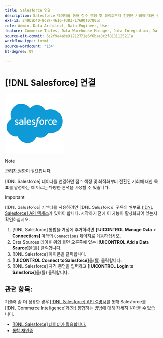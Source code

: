 ```yaml
---
title: Salesforce 연결
description: Salesforce 데이터를 통해 점수 책정 및 최적화부터 전환된 기회에 대한 목표를 달성하는 것까지 다양한 분석을 구현하는 방법에 대해 알아봅니다.
exl-id: 249b2b40-8c8a-4616-9383-17690f07003d
role: Admin, Data Architect, Data Engineer, User
feature: Commerce Tables, Data Warehouse Manager, Data Integration, Data Import/Export
source-git-commit: 6e2f9e4a9e91212771e6f6baa8c2f8101125217a
workflow-type: tm+mt
source-wordcount: '134'
ht-degree: 0%

---
```


# [!DNL Salesforce] 연결

![](../../../assets/Salesforce_Logo.png)

>[!NOTE]
>
>[관리자 권한](../../../administrator/user-management/user-management.md)이 필요합니다.

[!DNL Salesforce] 데이터를 연결하면 점수 책정 및 최적화부터 전환된 기회에 대한 목표를 달성하는 데 이르는 다양한 분석을 사용할 수 있습니다.

>[!IMPORTANT]
>
>[!DNL Salesforce] 커넥터를 사용하려면 [!DNL Salesforce] 구독의 일부로 [[!DNL Salesforce] API 액세스](../integrations/salesforce.md)가 있어야 합니다. 시작하기 전에 이 기능이 활성화되어 있는지 확인하십시오.

1. [!DNL Salesforce] 통합을 계정에 추가하려면 **[!UICONTROL Manage Data** > **Connections]** 아래의 `Connections` 페이지로 이동하십시오.
1. Data Sources 테이블 위의 화면 오른쪽에 있는 **[!UICONTROL Add a Data Source]**&#x200B;을(를) 클릭합니다.
1. [!DNL Salesforce] 아이콘을 클릭합니다.
1. **[!UICONTROL Connect to Salesforce]**&#x200B;을(를) 클릭합니다.
1. [!DNL Salesforce] 자격 증명을 입력하고 **[!UICONTROL Login to Salesforce]**&#x200B;을(를) 클릭합니다.

## 관련 항목:

기술에 좀 더 정통한 경우 [[!DNL Salesforce] API 설명서](https://developer.salesforce.com/docs/atlas.en-us.api_rest.meta/api_rest/intro_what_is_rest_api.htm)를 통해 Salesforce를 [!DNL Commerce Intelligence]과(와) 통합하는 방법에 대해 자세히 알아볼 수 있습니다.

* [ [!DNL Salesforce] 데이터가 필요합니다.](../integrations/salesforce-data.md)
* [통합 재인증](https://experienceleague.adobe.com/docs/commerce-knowledge-base/kb/how-to/mbi-reauthenticating-integrations.html?lang=ko)
